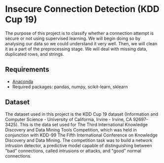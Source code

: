# Insecure Connection Detection (KDD Cup 19)

The purpose of this project is to classify whether a connection attempt is secure or not using supervised learning. We will begin doing so by analysing our data so we could understand it very well. Then, we will clean it as a part of the preprocessing stage. We will deal with missing data, duplicated rows, and strings.

## Requirements
- [Anaconda](https://www.anaconda.com/download/)
- Required packages: pandas, numpy, scikit-learn, sklearn

## Dataset
The dataset used in this project is the KDD Cup 19 dataset (Information and Computer Science - University of California, Irvine - Irvine, CA 92697-3425). This is the data set used for The Third International Knowledge Discovery and Data Mining Tools Competition, which was held in conjunction with KDD-99 The Fifth International Conference on Knowledge Discovery and Data Mining. The competition task was to build a network intrusion detector, a predictive model capable of distinguishing between "bad" connections, called intrusions or attacks, and "good" normal connections.
